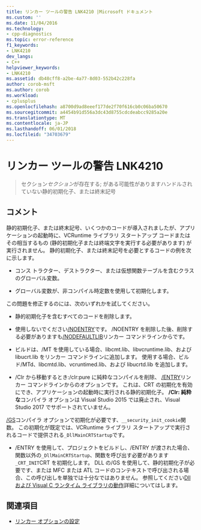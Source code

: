```yaml
---
title: リンカー ツールの警告 LNK4210 |Microsoft ドキュメント
ms.custom: ''
ms.date: 11/04/2016
ms.technology:
- cpp-diagnostics
ms.topic: error-reference
f1_keywords:
- LNK4210
dev_langs:
- C++
helpviewer_keywords:
- LNK4210
ms.assetid: db48cff8-a2be-4a77-8d03-552b42c228fa
author: corob-msft
ms.author: corob
ms.workload:
- cplusplus
ms.openlocfilehash: a8700d9ad8eeef177de2f70f616cb0c06ba50670
ms.sourcegitcommit: a4454b91d556a3dc43d8755cdcdeabcc9285a20e
ms.translationtype: MT
ms.contentlocale: ja-JP
ms.lasthandoff: 06/01/2018
ms.locfileid: "34703679"
---
```

# <a name="linker-tools-warning-lnk4210"></a>リンカー ツールの警告 LNK4210

> セクション*セクション*が存在する; がある可能性がありますハンドルされていない静的初期化子、または終末記号

## <a name="remarks"></a>コメント

静的初期化子、または終末記号、いくつかのコードが導入されましたが、アプリケーションの起動時に、VCRuntime ライブラリ スタートアップ コードまたはその相当するもの (静的初期化子または終端文字を実行する必要があります) が実行されません。 静的初期化子、または終末記号を必要とするコードの例を次に示します。

- コンス トラクター、デストラクター、または仮想関数テーブルを含むクラスのグローバル変数。

- グローバル変数が、非コンパイル時定数を使用して初期化します。

この問題を修正するのには、次のいずれかを試してください。

- 静的初期化子を含むすべてのコードを削除します。

- 使用しないでください[/NOENTRY](../../build/reference/noentry-no-entry-point.md)です。 /NOENTRY を削除した後、削除する必要がありますも[/NODEFAULTLIB](../../build/reference/nodefaultlib-ignore-libraries.md)リンカー コマンドラインからです。

- ビルドは、/MT を使用している場合、libcmt.lib、libvcruntime.lib、および libucrt.lib をリンカー コマンドラインに追加します。 使用する場合、ビルド/MTd、libcmtd.lib、vcruntimed.lib、および libucrtd.lib を追加します。

- /Clr から移動するとき:/clr:pure に純粋なコンパイルを削除、 [/ENTRY](../../build/reference/entry-entry-point-symbol.md)リンカー コマンドラインからのオプションです。 これは、CRT の初期化を有効にでき、アプリケーションの起動時に実行される静的初期化子。 **/Clr: 純粋な**コンパイラ オプションは Visual Studio 2015 では廃止され、Visual Studio 2017 でサポートされていません。

[/GS](../../build/reference/gs-buffer-security-check.md)コンパイラ オプションで初期化が必要です、`__security_init_cookie`関数。 この初期化が既定では、VCRuntime ライブラリ スタートアップで実行されるコードで提供される`_DllMainCRTStartup`です。

- /ENTRY を使用して、プロジェクトをビルドし、/ENTRY が渡された場合、関数以外の`_DllMainCRTStartup`、関数を呼び出す必要があります`_CRT_INIT`CRT を初期化します。 DLL の/GS を使用して、静的初期化子が必要です、または MFC または ATL コードのコンテキストで呼び出される場合、この呼び出しを単独では十分なではありません。 参照してください[Dll および Visual C ランタイム ライブラリの動作](../../build/run-time-library-behavior.md)詳細についてはします。

## <a name="see-also"></a>関連項目

- [リンカー オプションの設定](../../build/reference/setting-linker-options.md)
